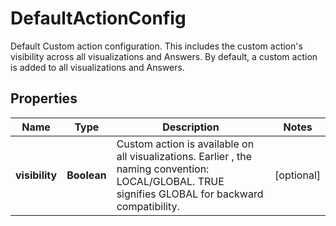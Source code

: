 

# DefaultActionConfig

Default Custom action configuration. This includes the custom action's visibility across all visualizations and Answers. By default, a custom action is added to all visualizations and Answers.

## Properties

| Name | Type | Description | Notes |
|------------ | ------------- | ------------- | -------------|
|**visibility** | **Boolean** | Custom action is available on all visualizations. Earlier , the naming convention: LOCAL/GLOBAL. TRUE signifies GLOBAL for backward compatibility. |  [optional] |



